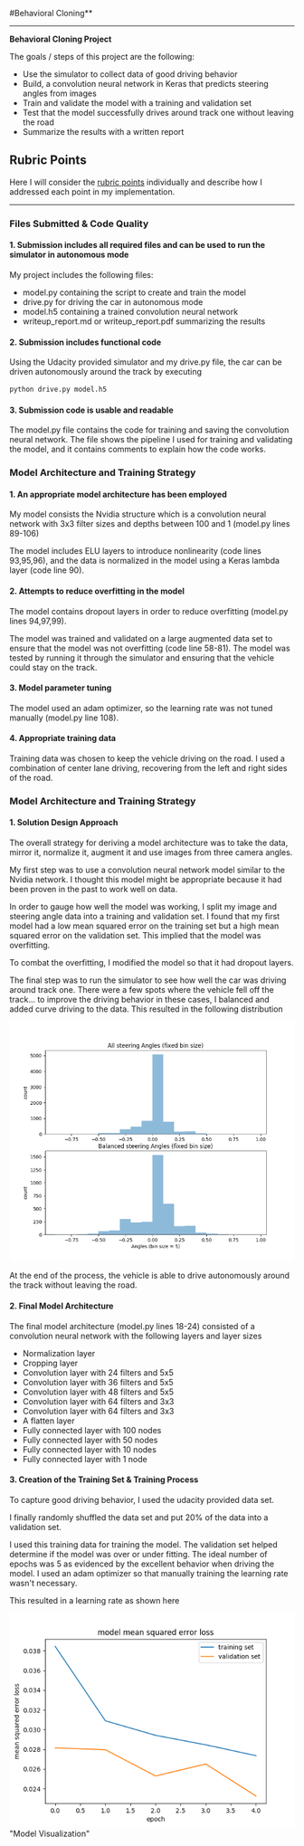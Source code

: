 #Behavioral Cloning** 

---

**Behavioral Cloning Project**

The goals / steps of this project are the following:
* Use the simulator to collect data of good driving behavior
* Build, a convolution neural network in Keras that predicts steering angles from images
* Train and validate the model with a training and validation set
* Test that the model successfully drives around track one without leaving the road
* Summarize the results with a written report


[//]: # (Image References)

[image1]: ./examples/placeholder.png "Model Visualization"
[image2]: ./examples/placeholder.png "Grayscaling"
[image3]: ./examples/placeholder_small.png "Recovery Image"
[image4]: ./examples/placeholder_small.png "Recovery Image"
[image5]: ./examples/placeholder_small.png "Recovery Image"
[image6]: ./examples/placeholder_small.png "Normal Image"
[image7]: ./examples/placeholder_small.png "Flipped Image"

## Rubric Points
Here I will consider the [rubric points](https://review.udacity.com/#!/rubrics/432/view) individually and describe how I addressed each point in my implementation.  

---
### Files Submitted & Code Quality

#### 1. Submission includes all required files and can be used to run the simulator in autonomous mode

My project includes the following files:
* model.py containing the script to create and train the model
* drive.py for driving the car in autonomous mode
* model.h5 containing a trained convolution neural network 
* writeup_report.md or writeup_report.pdf summarizing the results

#### 2. Submission includes functional code
Using the Udacity provided simulator and my drive.py file, the car can be driven autonomously around the track by executing 
```sh
python drive.py model.h5
```

#### 3. Submission code is usable and readable

The model.py file contains the code for training and saving the convolution neural network. The file shows the pipeline I used for training and validating the model, and it contains comments to explain how the code works.

### Model Architecture and Training Strategy

#### 1. An appropriate model architecture has been employed

My model consists the Nvidia structure which is a convolution neural network with 3x3 filter sizes and depths between 100 and 1 (model.py lines 89-106) 

The model includes ELU layers to introduce nonlinearity (code lines 93,95,96), and the data is normalized in the model using a Keras lambda layer (code line 90). 

#### 2. Attempts to reduce overfitting in the model

The model contains dropout layers in order to reduce overfitting (model.py lines 94,97,99). 

The model was trained and validated on a large augmented data set to ensure that the model was not overfitting (code line 58-81). The model was tested by running it through the simulator and ensuring that the vehicle could stay on the track.

#### 3. Model parameter tuning

The model used an adam optimizer, so the learning rate was not tuned manually (model.py line 108).

#### 4. Appropriate training data

Training data was chosen to keep the vehicle driving on the road. I used a combination of center lane driving, recovering from the left and right sides of the road.

### Model Architecture and Training Strategy

#### 1. Solution Design Approach

The overall strategy for deriving a model architecture was to take the data, mirror it, normalize it, augment it and use images from three camera angles.

My first step was to use a convolution neural network model similar to the Nvidia network. I thought this model might be appropriate because it had been proven in the past to work well on data.

In order to gauge how well the model was working, I split my image and steering angle data into a training and validation set. I found that my first model had a low mean squared error on the training set but a high mean squared error on the validation set. This implied that the model was overfitting. 

To combat the overfitting, I modified the model so that it had dropout layers.

The final step was to run the simulator to see how well the car was driving around track one. There were a few spots where the vehicle fell off the track... to improve the driving behavior in these cases, I balanced and added curve driving to the data. This resulted in the following distribution

![balanced histogram](./balanced.png)

At the end of the process, the vehicle is able to drive autonomously around the track without leaving the road.

#### 2. Final Model Architecture

The final model architecture (model.py lines 18-24) consisted of a convolution neural network with the following layers and layer sizes 

- Normalization layer
- Cropping layer
- Convolution layer with 24 filters and 5x5
- Convolution layer with 36 filters and 5x5
- Convolution layer with 48 filters and 5x5
- Convolution layer with 64 filters and 3x3
- Convolution layer with 64 filters and 3x3
- A flatten layer
- Fully connected layer with 100 nodes
- Fully connected layer with 50 nodes
- Fully connected layer with 10 nodes
- Fully connected layer with 1 node


#### 3. Creation of the Training Set & Training Process

To capture good driving behavior, I used the udacity provided data set.

I finally randomly shuffled the data set and put 20% of the data into a validation set. 

I used this training data for training the model. The validation set helped determine if the model was over or under fitting. The ideal number of epochs was 5 as evidenced by the excellent behavior when driving the model. I used an adam optimizer so that manually training the learning rate wasn't necessary.

This resulted in a learning rate as shown here

![image1](./loss.png) "Model Visualization"
